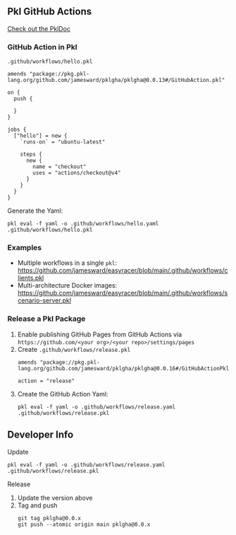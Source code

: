 Pkl GitHub Actions
------------------

[Check out the PklDoc](https://jamesward.github.io/pklgha/)

### GitHub Action in Pkl

`.github/workflows/hello.pkl`
```
amends "package://pkg.pkl-lang.org/github.com/jamesward/pklgha/pklgha@0.0.13#/GitHubAction.pkl"

on {
  push {

  }
}

jobs {
  ["hello"] = new {
    `runs-on` = "ubuntu-latest"

    steps {
      new {
        name = "checkout"
        uses = "actions/checkout@v4"
      }
    }
  }
}
```

Generate the Yaml:
```
pkl eval -f yaml -o .github/workflows/hello.yaml .github/workflows/hello.pkl
```


### Examples
- Multiple workflows in a single `pkl`: https://github.com/jamesward/easyracer/blob/main/.github/workflows/clients.pkl
- Multi-architecture Docker images: https://github.com/jamesward/easyracer/blob/main/.github/workflows/scenario-server.pkl


### Release a Pkl Package

1. Enable publishing GitHub Pages from GitHub Actions via `https://github.com/<your org>/<your repo>/settings/pages`
2. Create `.github/workflows/release.pkl`
    ```
    amends "package://pkg.pkl-lang.org/github.com/jamesward/pklgha/pklgha@0.0.16#/GitHubActionPkl.pkl"

    action = "release"
    ```
3. Create the GitHub Action Yaml:
    ```
    pkl eval -f yaml -o .github/workflows/release.yaml .github/workflows/release.pkl
    ```


## Developer Info

Update
```
pkl eval -f yaml -o .github/workflows/release.yaml .github/workflows/release.pkl
```

Release
1. Update the version above
1. Tag and push
   ```
   git tag pklgha@0.0.x
   git push --atomic origin main pklgha@0.0.x
   ```
